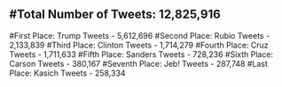 #Total Number of Tweets: 12,825,916 
---
#First Place: Trump Tweets - 5,612,696
#Second Place: Rubio Tweets - 2,133,839
#Third Place: Clinton Tweets - 1,714,279
#Fourth Place: Cruz Tweets - 1,711,633
#Fifth Place: Sanders Tweets - 728,236
#Sixth Place: Carson Tweets - 380,167
#Seventh Place: Jeb! Tweets - 287,748
#Last Place: Kasich Tweets - 258,334
